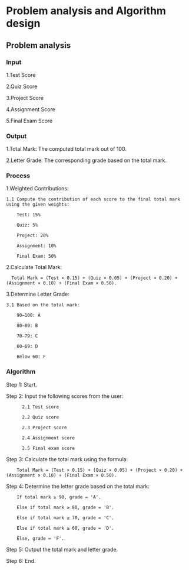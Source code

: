 # Problem analysis and Algorithm design

## Problem analysis

### Input

1.Test Score

2.Quiz Score

3.Project Score 

4.Assignment Score

5.Final Exam Score

### Output

1.Total Mark: The computed total mark out of 100.

2.Letter Grade: The corresponding grade based on the total mark.

### Process

1.Weighted Contributions:

    1.1 Compute the contribution of each score to the final total mark using the given weights:
    
        Test: 15%
        
        Quiz: 5%
        
        Project: 20%
        
        Assignment: 10%
        
        Final Exam: 50%
        
2.Calculate Total Mark:

      Total Mark = (Test × 0.15) + (Quiz × 0.05) + (Project × 0.20) + (Assignment × 0.10) + (Final Exam × 0.50).
      
3.Determine Letter Grade:

    3.1 Based on the total mark:
    
        90–100: A
        
        80–89: B
        
        70–79: C
        
        60–69: D
        
        Below 60: F
        
### Algorithm

Step 1: Start.

Step 2: Input the following scores from the user:

          2.1 Test score
          
          2.2 Quiz score 
          
          2.3 Project score 
          
          2.4 Assignment score 
          
          2.5 Final exam score 
          
Step 3: Calculate the total mark using the formula:

        Total Mark = (Test × 0.15) + (Quiz × 0.05) + (Project × 0.20) + (Assignment × 0.10) + (Final Exam × 0.50).
        
Step 4: Determine the letter grade based on the total mark:

        If total mark ≥ 90, grade = 'A'.
        
        Else if total mark ≥ 80, grade = 'B'.
        
        Else if total mark ≥ 70, grade = 'C'.
        
        Else if total mark ≥ 60, grade = 'D'.
        
        Else, grade = 'F'.
        
Step 5: Output the total mark and letter grade.

Step 6: End.







